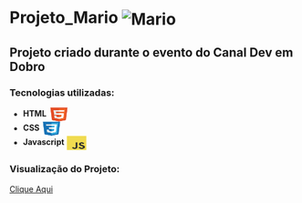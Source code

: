 # **Projeto_Mario** <img align="center" alt="Mario" height="35" width="45" src="https://img.icons8.com/doodle/512/super-mario.png">

 ## Projeto criado durante o evento do Canal Dev em Dobro

 ### Tecnologias utilizadas: 
    
* **HTML** <img align="center" alt="HTML" height="25" width="35" src="https://raw.githubusercontent.com/devicons/devicon/master/icons/html5/html5-original.svg">
* **CSS**  <img align="center" alt="CSS" height="25" width="35" src="https://raw.githubusercontent.com/devicons/devicon/master/icons/css3/css3-original.svg">
* **Javascript** <img align="center" alt="Js" height="25" width="35" src="https://raw.githubusercontent.com/devicons/devicon/master/icons/javascript/javascript-original.svg">

 ### Visualização do Projeto: 
    
[Clique Aqui](https://github.com/CarlosDev0410/Projeto_Mario)

